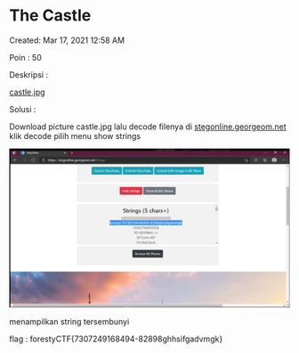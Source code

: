 # The Castle

Created: Mar 17, 2021 12:58 AM

Poin : 50

Deskripsi : 

[castle.jpg](The%20Castle%20e327678561e6450cbcc11cf897f0ac72/castle.jpg)

Solusi : 

Download picture castle.jpg lalu decode filenya di [stegonline.georgeom.net](http://stegonline.georgeom.net/) klik decode pilih menu show strings

![The%20Castle%20e327678561e6450cbcc11cf897f0ac72/Untitled.png](The%20Castle%20e327678561e6450cbcc11cf897f0ac72/Untitled.png)

menampilkan string tersembunyi

flag : forestyCTF{7307249168494-82898ghhsifgadvmgk}